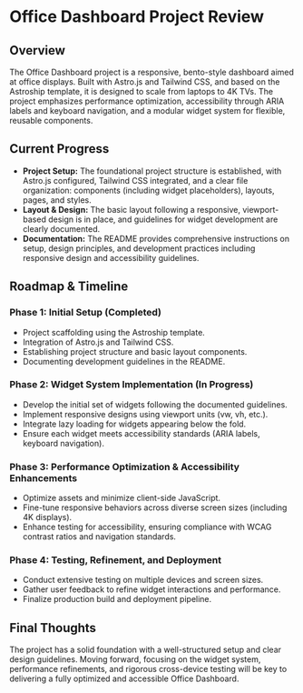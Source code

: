 # Office Dashboard Project Review

## Overview
The Office Dashboard project is a responsive, bento-style dashboard aimed at office displays. Built with Astro.js and Tailwind CSS, and based on the Astroship template, it is designed to scale from laptops to 4K TVs. The project emphasizes performance optimization, accessibility through ARIA labels and keyboard navigation, and a modular widget system for flexible, reusable components.

## Current Progress
- **Project Setup:** The foundational project structure is established, with Astro.js configured, Tailwind CSS integrated, and a clear file organization: components (including widget placeholders), layouts, pages, and styles.
- **Layout & Design:** The basic layout following a responsive, viewport-based design is in place, and guidelines for widget development are clearly documented.
- **Documentation:** The README provides comprehensive instructions on setup, design principles, and development practices including responsive design and accessibility guidelines.

## Roadmap & Timeline

### Phase 1: Initial Setup (Completed)
- Project scaffolding using the Astroship template.
- Integration of Astro.js and Tailwind CSS.
- Establishing project structure and basic layout components.
- Documenting development guidelines in the README.

### Phase 2: Widget System Implementation (In Progress)
- Develop the initial set of widgets following the documented guidelines.
- Implement responsive designs using viewport units (vw, vh, etc.).
- Integrate lazy loading for widgets appearing below the fold.
- Ensure each widget meets accessibility standards (ARIA labels, keyboard navigation).

### Phase 3: Performance Optimization & Accessibility Enhancements
- Optimize assets and minimize client-side JavaScript.
- Fine-tune responsive behaviors across diverse screen sizes (including 4K displays).
- Enhance testing for accessibility, ensuring compliance with WCAG contrast ratios and navigation standards.

### Phase 4: Testing, Refinement, and Deployment
- Conduct extensive testing on multiple devices and screen sizes.
- Gather user feedback to refine widget interactions and performance.
- Finalize production build and deployment pipeline.

## Final Thoughts
The project has a solid foundation with a well-structured setup and clear design guidelines. Moving forward, focusing on the widget system, performance refinements, and rigorous cross-device testing will be key to delivering a fully optimized and accessible Office Dashboard. 